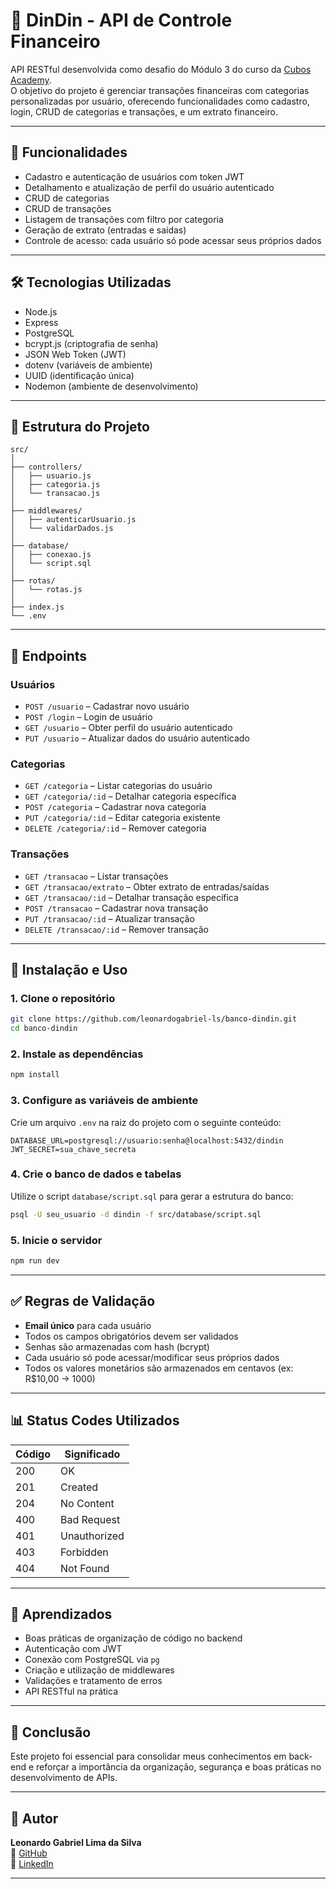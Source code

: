 # 💸 DinDin - API de Controle Financeiro

API RESTful desenvolvida como desafio do Módulo 3 do curso da [Cubos Academy](https://cubos.academy).  
O objetivo do projeto é gerenciar transações financeiras com categorias personalizadas por usuário, oferecendo funcionalidades como cadastro, login, CRUD de categorias e transações, e um extrato financeiro.

---

## 🚀 Funcionalidades

- Cadastro e autenticação de usuários com token JWT
- Detalhamento e atualização de perfil do usuário autenticado
- CRUD de categorias
- CRUD de transações
- Listagem de transações com filtro por categoria
- Geração de extrato (entradas e saídas)
- Controle de acesso: cada usuário só pode acessar seus próprios dados

---

## 🛠️ Tecnologias Utilizadas

- Node.js
- Express
- PostgreSQL
- bcrypt.js (criptografia de senha)
- JSON Web Token (JWT)
- dotenv (variáveis de ambiente)
- UUID (identificação única)
- Nodemon (ambiente de desenvolvimento)

---

## 📂 Estrutura do Projeto

```
src/
│
├── controllers/
│   ├── usuario.js
│   ├── categoria.js
│   └── transacao.js
│
├── middlewares/
│   ├── autenticarUsuario.js
│   └── validarDados.js
│
├── database/
│   ├── conexao.js
│   └── script.sql
│
├── rotas/
│   └── rotas.js
│
├── index.js
└── .env
```

---


## 🧾 Endpoints

### Usuários
- `POST /usuario` – Cadastrar novo usuário
- `POST /login` – Login de usuário
- `GET /usuario` – Obter perfil do usuário autenticado
- `PUT /usuario` – Atualizar dados do usuário autenticado

### Categorias
- `GET /categoria` – Listar categorias do usuário
- `GET /categoria/:id` – Detalhar categoria específica
- `POST /categoria` – Cadastrar nova categoria
- `PUT /categoria/:id` – Editar categoria existente
- `DELETE /categoria/:id` – Remover categoria

### Transações
- `GET /transacao` – Listar transações
- `GET /transacao/extrato` – Obter extrato de entradas/saídas
- `GET /transacao/:id` – Detalhar transação específica
- `POST /transacao` – Cadastrar nova transação
- `PUT /transacao/:id` – Atualizar transação
- `DELETE /transacao/:id` – Remover transação

---

## 🧪 Instalação e Uso

### 1. Clone o repositório
```bash
git clone https://github.com/leonardogabriel-ls/banco-dindin.git
cd banco-dindin
```

### 2. Instale as dependências
```bash
npm install
```

### 3. Configure as variáveis de ambiente
Crie um arquivo `.env` na raiz do projeto com o seguinte conteúdo:

```
DATABASE_URL=postgresql://usuario:senha@localhost:5432/dindin
JWT_SECRET=sua_chave_secreta
```

### 4. Crie o banco de dados e tabelas
Utilize o script `database/script.sql` para gerar a estrutura do banco:

```bash
psql -U seu_usuario -d dindin -f src/database/script.sql
```

### 5. Inicie o servidor
```bash
npm run dev
```

---

## ✅ Regras de Validação

- **Email único** para cada usuário
- Todos os campos obrigatórios devem ser validados
- Senhas são armazenadas com hash (bcrypt)
- Cada usuário só pode acessar/modificar seus próprios dados
- Todos os valores monetários são armazenados em centavos (ex: R$10,00 → 1000)

---

## 📊 Status Codes Utilizados

| Código | Significado              |
|--------|--------------------------|
| 200    | OK                       |
| 201    | Created                  |
| 204    | No Content               |
| 400    | Bad Request              |
| 401    | Unauthorized             |
| 403    | Forbidden                |
| 404    | Not Found                |

---

## 🧠 Aprendizados

- Boas práticas de organização de código no backend
- Autenticação com JWT
- Conexão com PostgreSQL via `pg`
- Criação e utilização de middlewares
- Validações e tratamento de erros
- API RESTful na prática

---

## 🏁 Conclusão

Este projeto foi essencial para consolidar meus conhecimentos em back-end e reforçar a importância da organização, segurança e boas práticas no desenvolvimento de APIs.

---

## 👤 Autor

**Leonardo Gabriel Lima da Silva**  
🔗 [GitHub](https://github.com/leonardogabriel-ls)  
🔗 [LinkedIn](https://www.linkedin.com/in/leonardo-gabriel-547892230/)

---
